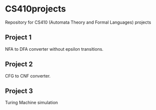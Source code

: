 # CS410projects
Repository for CS410 (Automata Theory and Formal Languages) projects 
## Project 1
NFA to DFA converter without epsilon transitions.
## Project 2
 CFG to CNF converter.
 ## Project 3
 Turing Machine simulation
